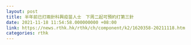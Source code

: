 ```yaml
---
layout: post
title: 半年前已打兩針科興疫苗人士　下周二起可預約打第三針
date: 2021-11-18 11:54:58.000000000 +08:00
link: https://news.rthk.hk/rthk/ch/component/k2/1620358-20211118.htm
categories: rthk
---
```



